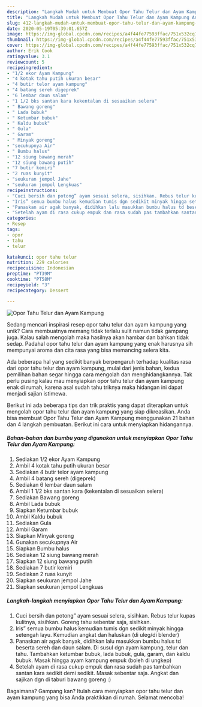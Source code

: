 ```yaml
---
description: "Langkah Mudah untuk Membuat Opor Tahu Telur dan Ayam Kampung Anti Gagal"
title: "Langkah Mudah untuk Membuat Opor Tahu Telur dan Ayam Kampung Anti Gagal"
slug: 412-langkah-mudah-untuk-membuat-opor-tahu-telur-dan-ayam-kampung-anti-gagal
date: 2020-05-19T05:39:01.657Z
image: https://img-global.cpcdn.com/recipes/a4f44fe77593ffac/751x532cq70/opor-tahu-telur-dan-ayam-kampung-foto-resep-utama.jpg
thumbnail: https://img-global.cpcdn.com/recipes/a4f44fe77593ffac/751x532cq70/opor-tahu-telur-dan-ayam-kampung-foto-resep-utama.jpg
cover: https://img-global.cpcdn.com/recipes/a4f44fe77593ffac/751x532cq70/opor-tahu-telur-dan-ayam-kampung-foto-resep-utama.jpg
author: Erik Cook
ratingvalue: 3.1
reviewcount: 5
recipeingredient:
- "1/2 ekor Ayam Kampung"
- "4 kotak tahu putih ukuran besar"
- "4 butir telor ayam kampung"
- "4 batang sereh digeprek"
- "6 lembar daun salam"
- "1 1/2 bks santan kara kekentalan di sesuaikan selera"
- " Bawang goreng"
- " Lada bubuk"
- " Ketumbar bubuk"
- " Kaldu bubuk"
- " Gula"
- " Garam"
- " Minyak goreng"
- "secukupnya Air"
- " Bumbu halus"
- "12 siung bawang merah"
- "12 siung bawang putih"
- "7 butir kemiri"
- "2 ruas kunyit"
- "seukuran jempol Jahe"
- "seukuran jempol Lengkuas"
recipeinstructions:
- "Cuci bersih dan potong” ayam sesuai selera, sisihkan. Rebus telur kupas kulitnya, sisihkan. Goreng tahu sebentar saja, sisihkan."
- "Iris” semua bumbu halus kemudian tumis dgn sedikit minyak hingga setengah layu. Kemudian angkat dan haluskan (di uleg/di blender)"
- "Panaskan air agak banyak, didihkan lalu masukkan bumbu halus td beserta sereh dan daun salam. Di susul dgn ayam kampung, telur dan tahu. Tambahkan ketumbar bubuk, lada bubuk, gula, garam, dan kaldu bubuk. Masak hingga ayam kampung empuk (boleh di ungkep)"
- "Setelah ayam di rasa cukup empuk dan rasa sudah pas tambahkan santan kara sedikit demi sedikit. Masak sebentar saja. Angkat dan sajikan dgn di taburi bawang goreng :)"
categories:
- Resep
tags:
- opor
- tahu
- telur

katakunci: opor tahu telur 
nutrition: 229 calories
recipecuisine: Indonesian
preptime: "PT39M"
cooktime: "PT58M"
recipeyield: "3"
recipecategory: Dessert

---
```



![Opor Tahu Telur dan Ayam Kampung](https://img-global.cpcdn.com/recipes/a4f44fe77593ffac/751x532cq70/opor-tahu-telur-dan-ayam-kampung-foto-resep-utama.jpg)

Sedang mencari inspirasi resep opor tahu telur dan ayam kampung yang unik? Cara membuatnya memang tidak terlalu sulit namun tidak gampang juga. Kalau salah mengolah maka hasilnya akan hambar dan bahkan tidak sedap. Padahal opor tahu telur dan ayam kampung yang enak harusnya sih mempunyai aroma dan cita rasa yang bisa memancing selera kita.



Ada beberapa hal yang sedikit banyak berpengaruh terhadap kualitas rasa dari opor tahu telur dan ayam kampung, mulai dari jenis bahan, kedua pemilihan bahan segar hingga cara mengolah dan menghidangkannya. Tak perlu pusing kalau mau menyiapkan opor tahu telur dan ayam kampung enak di rumah, karena asal sudah tahu triknya maka hidangan ini dapat menjadi sajian istimewa.


Berikut ini ada beberapa tips dan trik praktis yang dapat diterapkan untuk mengolah opor tahu telur dan ayam kampung yang siap dikreasikan. Anda bisa membuat Opor Tahu Telur dan Ayam Kampung menggunakan 21 bahan dan 4 langkah pembuatan. Berikut ini cara untuk menyiapkan hidangannya.

<!--inarticleads1-->

##### Bahan-bahan dan bumbu yang digunakan untuk menyiapkan Opor Tahu Telur dan Ayam Kampung:

1. Sediakan 1/2 ekor Ayam Kampung
1. Ambil 4 kotak tahu putih ukuran besar
1. Sediakan 4 butir telor ayam kampung
1. Ambil 4 batang sereh (digeprek)
1. Sediakan 6 lembar daun salam
1. Ambil 1 1/2 bks santan kara (kekentalan di sesuaikan selera)
1. Sediakan  Bawang goreng
1. Ambil  Lada bubuk
1. Siapkan  Ketumbar bubuk
1. Ambil  Kaldu bubuk
1. Sediakan  Gula
1. Ambil  Garam
1. Siapkan  Minyak goreng
1. Gunakan secukupnya Air
1. Siapkan  Bumbu halus
1. Sediakan 12 siung bawang merah
1. Siapkan 12 siung bawang putih
1. Sediakan 7 butir kemiri
1. Sediakan 2 ruas kunyit
1. Siapkan seukuran jempol Jahe
1. Siapkan seukuran jempol Lengkuas




<!--inarticleads2-->

##### Langkah-langkah menyiapkan Opor Tahu Telur dan Ayam Kampung:

1. Cuci bersih dan potong” ayam sesuai selera, sisihkan. Rebus telur kupas kulitnya, sisihkan. Goreng tahu sebentar saja, sisihkan.
1. Iris” semua bumbu halus kemudian tumis dgn sedikit minyak hingga setengah layu. Kemudian angkat dan haluskan (di uleg/di blender)
1. Panaskan air agak banyak, didihkan lalu masukkan bumbu halus td beserta sereh dan daun salam. Di susul dgn ayam kampung, telur dan tahu. Tambahkan ketumbar bubuk, lada bubuk, gula, garam, dan kaldu bubuk. Masak hingga ayam kampung empuk (boleh di ungkep)
1. Setelah ayam di rasa cukup empuk dan rasa sudah pas tambahkan santan kara sedikit demi sedikit. Masak sebentar saja. Angkat dan sajikan dgn di taburi bawang goreng :)




Bagaimana? Gampang kan? Itulah cara menyiapkan opor tahu telur dan ayam kampung yang bisa Anda praktikkan di rumah. Selamat mencoba!
